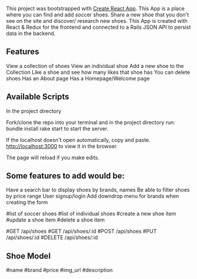 This project was bootstrapped with [Create React App](https://github.com/facebook/create-react-app).
This App is a place where you can find and add soccer shoes. Share a new shoe that you don't see on the site and discover/ research new shoes. This App is created with React & Redux for the frontend and connected to a Rails JSON API to persist data in the backend.

## Features

View a collection of shoes
View an individual shoe
Add a new shoe to the Collection
Like a shoe and see how many likes that shoe has
You can delete shoes
Has an About page
Has a Homepage/Welcome page

## Available Scripts

In the project directory

Fork/clone the repo into your terminal and in the project directory run:
bundle install
rake start to start the server.

If the localhost doesn't open automatically, copy and paste.<br>
[http://localhost:3000](http://localhost:3000) to view it in the browser.

The page will reload if you make edits.<br>


## Some features to add would be:

Have a search bar to display shoes by brands, names
Be able to filter shoes by price range
User signup/login
Add downdrop menu for brands when creating the form



#list of soccer shoes
#list of individual shoes
#create a new shoe item
#update a shoe item
#delete a shoe item

#GET /api/shoes
#GET /api/shoes/:id
#POST /api/shoes
#PUT /api/shoes/:id
#DELETE /api/shoes/:id


## Shoe Model

#name
#brand
#price
#img_url
#description
